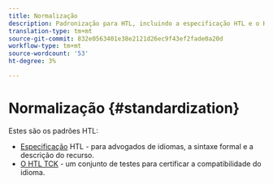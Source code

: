 ```yaml
---
title: Normalização
description: Padronização para HTL, incluindo a especificação HTL e o HTL TCK.
translation-type: tm+mt
source-git-commit: 832e0563401e38e2121d26ec9f43ef2fade0a20d
workflow-type: tm+mt
source-wordcount: '53'
ht-degree: 3%

---
```



# Normalização {#standardization}

Estes são os padrões HTL:

* [Especificação](https://github.com/adobe/htl-spec)  HTL - para advogados de idiomas, a sintaxe formal e a descrição do recurso.
* [O HTL TCK](https://github.com/adobe/htl-tck)  - um conjunto de testes para certificar a compatibilidade do idioma.
